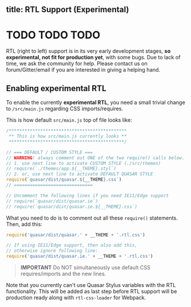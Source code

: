 title: RTL Support (Experimental)
---

# TODO TODO TODO

RTL (right to left) support is in its very early development stages, **so experimental, not fit for production yet**, with some bugs. Due to lack of time, we ask the community for help. Please contact us on forum/Gitter/email if you are interested in giving a helping hand.

## Enabling experimental RTL
To enable the currently **experimental RTL**, you need a small trivial change to `/src/main.js` regarding CSS imports/requires.

This is how default `src/main.js` top of file looks like:
```js
/*********************************************
 ** This is how src/main.js currently looks **
 ********************************************/

// === DEFAULT / CUSTOM STYLE ===
// WARNING! always comment out ONE of the two require() calls below.
// 1. use next line to activate CUSTOM STYLE (./src/themes)
// require(`./themes/app.${__THEME}.styl`)
// 2. or, use next line to activate DEFAULT QUASAR STYLE
require(`quasar/dist/quasar.${__THEME}.css`)
// ==============================

// Uncomment the following lines if you need IE11/Edge support
// require(`quasar/dist/quasar.ie`)
// require(`quasar/dist/quasar.ie.${__THEME}.css`)
```

What you need to do is to comment out all these `require()` statements. Then, add this:
```js
require('quasar/dist/quasar.' + __THEME + '.rtl.css')

// If using IE11/Edge support, then also add this,
// otherwise ignore following line:
require('quasar/dist/quasar.ie.' + __THEME + '.rtl.css')
```

> **IMPORTANT**
> Do NOT simultaneously use default CSS requires/imports and the new lines.

Note that you currently can't use Quasar Stylus variables with the RTL functionality. This will be added as last step before RTL support will be production ready along with `rtl-css-loader` for Webpack.
